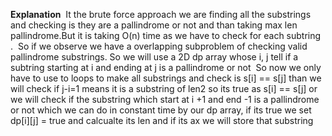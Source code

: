 **Explanation**
​
It the brute force approach we are finding all the substrings and checking is they are a pallindrome or not and than taking max len pallindrome.But it is taking O(n) time as we have to check for each subtring .
​
So if we observe we have a overlapping subproblem of checking valid pallindrome substrings. So we will use a 2D dp array whose i, j tell if a subtring starting at i and ending at j is a pallindrome or not
​
So now we only have to use to loops to make all substrings
and check is s[i] == s[j] than we will check if j-i=1 means it is a substring of len2 so its true as s[i] == s[j] or we will check if the substring which start at i +1 and end -1 is a pallindrome or not  which we can do in constant time by our dp array, if its true we set
​
dp[i][j] = true and calcualte its len and if its ax we will store that substring
​
​
​
​
​
​
​
​
​
​
​
​
​
​